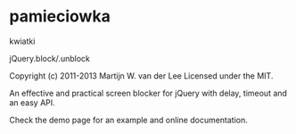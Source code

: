 # pamieciowka
kwiatki

jQuery.block/.unblock

Copyright (c) 2011-2013 Martijn W. van der Lee
Licensed under the MIT.

An effective and practical screen blocker for jQuery with delay, timeout and an easy API.

Check the demo page for an example and online documentation.

